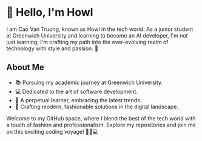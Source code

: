 # 👋 Hello, I'm Howl

I am Cao Van Truong, known as Howl in the tech world. As a junior student at Greenwich University and learning to become an AI developer, I'm not just learning; I'm crafting my path into the ever-evolving realm of technology with style and passion. 🚀

## About Me

- 📚 Pursuing my academic journey at Greenwich University.
- 💻 Dedicated to the art of software development.
- 🌱 A perpetual learner, embracing the latest trends.
- 🚀 Crafting modern, fashionable solutions in the digital landscape.

Welcome to my GitHub space, where I blend the best of the tech world with a touch of fashion and professionalism. Explore my repositories and join me on this exciting coding voyage! 💼👔💻
